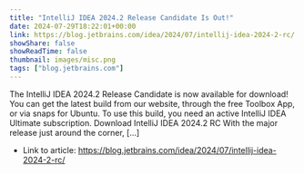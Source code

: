 ```yaml
---
title: "IntelliJ IDEA 2024.2 Release Candidate Is Out!"
date: 2024-07-29T18:22:01+00:00
link: https://blog.jetbrains.com/idea/2024/07/intellij-idea-2024-2-rc/
showShare: false
showReadTime: false
thumbnail: images/misc.png
tags: ["blog.jetbrains.com"]
---
```

The IntelliJ IDEA 2024.2 Release Candidate is now available for download!  You can get the latest build from our website, through the free Toolbox App, or via snaps for Ubuntu. To use this build, you need an active IntelliJ IDEA Ultimate subscription. Download IntelliJ IDEA 2024.2 RC With the major release just around the corner, […]

- Link to article: https://blog.jetbrains.com/idea/2024/07/intellij-idea-2024-2-rc/